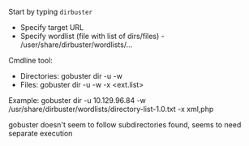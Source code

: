 Start by typing `dirbuster`
* Specify target URL
* Specify wordlist (file with list of dirs/files) - /user/share/dirbuster/wordlists/...

Cmdline tool:
* Directories:
  gobuster dir -u <URL> -w <wordlist>
* Files:
  gobuster dir -u <URL> -w <wordlist> -x <ext.list>

Example:
  gobuster dir -u 10.129.96.84 -w /usr/share/dirbuster/wordlists/directory-list-1.0.txt -x xml,php

gobuster doesn't seem to follow subdirectories found, seems to need separate execution
